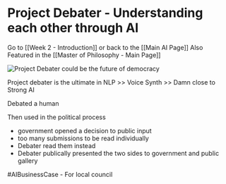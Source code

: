 # Project Debater - Understanding each other through AI

Go to [[Week 2 - Introduction]] or back to the [[Main AI Page]]
Also Featured in the [[Master of Philosophy - Main Page]]

![Project Debater could be the future of democracy](https://www.youtube.com/watch?v=7pHaNMdWGsk)

Project debater is the ultimate in NLP >> Voice Synth >> Damn close to Strong AI

Debated a human

Then used in the political process

- government opened a decision to public input
- too many submissions to be read individually
- Debater read them instead
- Debater publically presented the two sides to government and public gallery

#AIBusinessCase - For local council
